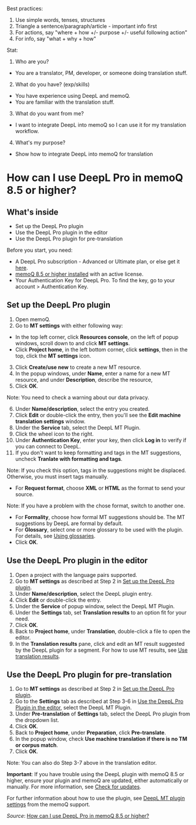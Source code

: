 
Best practices:

1. Use simple words, tenses, structures
2. Triangle a sentence/paragraph/article - important info first
3. For actions, say "where + how +/- purpose +/- useful following action"
4. For info, say "what + why + how"

Stat:

1. Who are you?

- You are a translator, PM, developer, or someone doing translation stuff.

2. What do you have? (exp/skills)

- You have experience using DeepL and memoQ.
- You are familiar with the translation stuff.

3. What do you want from me?
  
- I want to integrate DeepL into memoQ so I can use it for my translation workflow.

4. What's my purpose?

- Show how to integrate DeepL into memoQ for translation

# How can I use DeepL Pro in memoQ 8.5 or higher?

## What's inside

- Set up the DeepL Pro plugin
- Use the DeepL Pro plugin in the editor
- Use the DeepL Pro plugin for pre-translation

Before you start, you need:

- A DeepL Pro subscription - Advanced or Ultimate plan, or else get it [here](https://www.deepl.com/pro/select-country?cta=header-prices#team).
- [memoQ 8.5 or higher installed](https://www.memoq.com/products/memoq-translator-pro) with an active license.
- Your Authentication Key for DeepL Pro. To find the key, go to your account > Authentication Key.

## Set up the DeepL Pro plugin

1. Open memoQ.
2. Go to __MT settings__ with either following way:

- In the top left corner, click __Resources console__, on the left of popup windows, scroll down to and click __MT settings__.
- Click __Project home__, in the left bottom corner, click __settings__, then in the top, click the __MT settings__ icon.

3. Click __Create/use new__ to create a new MT resource.
4. In the popup windows, under __Name__, enter a name for a new MT resource, and under __Description__, describe the resource,
5. Click __OK__.

Note: You need to check a warning about our data privacy.

6. Under __Name/description__, select the entry you created.
7. Click __Edit__ or double-click the entry, then you'll see the __Edit machine translation settings__ window.
8. Under the __Service__ tab, select the DeepL MT Plugin.
9. Click the wheel icon to the right.
10. Under __Authentication Key__, enter your key, then click __Log in__ to verify if you can connect to DeepL.
11. If you don't want to keep formatting and tags in the MT suggestions, uncheck __Tranlate with formatting and tags__.

Note: If you check this option, tags in the suggestions might be displaced. Otherwise, you must insert tags manually.

- For __Request format__, choose __XML__ or __HTML__ as the format to send your source.

Note: If you have a problem with the chose format, switch to another one.

- For __Formality__, choose how formal MT suggestions should be. The MT suggestions by DeepL are formal by default.
- For __Glossary__, select one or more glossary to be used with the plugin. For details, see [Using glossaries](https://docs.memoq.com/current/en/Places/deepl-mt-plugin-settings.html?Highlight=Glossary).
- Click __OK__.

## Use the DeepL Pro plugin in the editor

1. Open a project with the language pairs supported.
2. Go to __MT settings__ as described at Step 2 in [Set up the DeepL Pro plugin](#set-up-the-deepl-pro-plugin).
3. Under __Name/description__, select the DeepL plugin entry.
4. Click __Edit__ or double-click the entry.
5. Under the __Service__ of popup window, select the DeepL MT Plugin.
6. Under the __Settings__ tab, set __Translation results__ to an option fit for your need.
7. Click __OK__.
8. Back to __Project home__, under __Translation__, double-click a file to open the editor.
9. In the __Translation results__ pane, click and edit an MT result suggested by the DeepL plugin for a segment. For how to use MT results, see [Use translation results](https://docs.memoq.com/current/en/Places/translation-editor.html).

## Use the DeepL Pro plugin for pre-translation

1. Go to __MT settings__ as described at Step 2 in [Set up the DeepL Pro plugin](#set-up-the-deepl-pro-plugin).
2. Go to the __Settings__ tab as described at Step 3-6 in [Use the DeepL Pro Plugin in the editor](#use-the-deepl-pro-plugin-in-the-editor), select the DeepL MT Plugin.
3. Under __Pre-translation__ of __Settings__ tab, select the DeepL Pro plugin from the dropdown list.
4. Click __OK__.
5. Back to __Project home__, under __Preparation__, click __Pre-translate__.
6. In the popup window, check __Use machine translation if there is no TM or corpus match__.
7. Click __OK__.

Note: You can also do Step 3-7 above in the translation editor.

__Important__: If you have trouble using the DeepL plugin with memoQ 8.5 or higher, ensure your plugin and memoQ are updated, either automatically or manually. For more information, see [Check for updates](https://docs.memoq.com/current/en/Places/check-for-updates.html).

For further information about how to use the plugin, see [DeepL MT plugin settings](https://docs.memoq.com/current/en/Places/deepl-mt-plugin-settings.html) from the memoQ support.

_Source_: [How can I use DeepL Pro in memoQ 8.5 or higher?](https://support.deepl.com/hc/en-us/articles/360020709539-DeepL-for-memoQ-8-5-or-higher)
